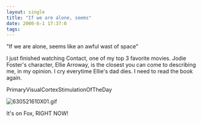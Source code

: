 ```yaml
---
layout: single
title: "If we are alone, seems"
date: 2000-6-1 17:37:0
tags: 
---
```


"If we are alone, seems like an awful wast of space"

I just finished watching Contact, one of my top 3 favorite movies. Jodie Foster's character, Ellie Arroway, is the closest you can come to describing me, in my opinion. I cry everytime Ellie's dad dies. I need to read the book again.




PrimaryVisualCortexStimulationOfTheDay



![630521610X01.gif][1]






It's on Fox, RIGHT NOW!



   [1]: http://3.bp.blogspot.com/-MTndVrPIx2E/Tn0PoNtj7yI/AAAAAAAAAFI/VeVPb_aVEy0/s320/630521610X01.gif
